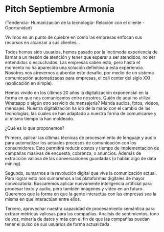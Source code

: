 # Pitch Septiembre Armonía

(Tendencia- Humanización de la tecnología- Relación con el cliente - Oportunidad)

Vivimos en un punto de quiebre en como las empresas enfocan sus recursos en alcanzar a sus clientes...

Todos hemos sido usuarios, hemos pasado por la incómoda experiencia de llamar a un mesón de atención y tener que esperar a ser atendidos, no ser entendidos o escuchados. Las empresas saben esto, pero hasta el momento no ha aparecido una solución definitiva a esta experiencia. Nosotros nos atrevernos a abordar este desafío, por medio de un sistema comunicación automatizadas para empresas, el call center del siglo XXI (explicación en simple).

Hemos vivido en los últimos 20 años la digitalización exponencial en la forma en que nos comunicamos entre nosotros. Quién de aquí no utiliza Whatsapp o algún otro servicio de mensajería? Manda audios, fotos, videos, mensajes. Nuestra digitalización ha ido de la mano con el cambio de las tecnologías, las cuales se han adaptado a nuestra forma de comunicarse y al mismo tiempo la han moldeado. 

¿Qué es lo que proponemos?

Primero, aplicar las últimas técnicas de procesamiento de lenguaje y audio para automatizar los actuales procesos de comunicación con los consumidores. Esto permitirá reducir costos y tiempo de implementación de campañas masivas de encuesta, cobranza, o anuncios. Además de extracción valiosa de las conversaciones guardadas (o hablar algo de data mining).

Segundo, sumarnos a la revolución digital que vive la comunicación actual. Para lograr esto nos sumaremos a las plataformas digitales de mayor convocatoria. Buscaremos aplicar nuevamente inteligencia artificial para procesar texto y audio, pero también imágenes y video en un futuro. Queremos que la forma en que la gente interactúa con las empresas sea la misma en que interactúan entre ellos.

Tercero, aprovechar nuestra capacidad de procesamiento semántica para extraer métricas valiosas para las compañías. Analisis de sentimientos, tono de voz, minería de datos y más con el fin de que las compañías puedan tener el pulso de sus usuarios de forma actualizada.

